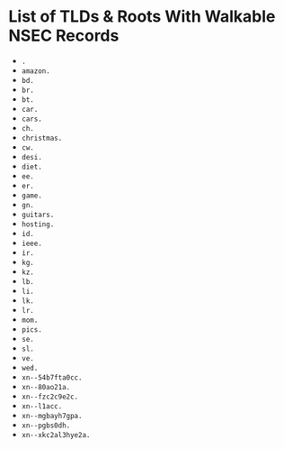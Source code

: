 # List of TLDs & Roots With Walkable NSEC Records

* `.`
* `amazon.`
* `bd.`
* `br.`
* `bt.`
* `car.`
* `cars.`
* `ch.`
* `christmas.`
* `cw.`
* `desi.`
* `diet.`
* `ee.`
* `er.`
* `game.`
* `gn.`
* `guitars.`
* `hosting.`
* `id.`
* `ieee.`
* `ir.`
* `kg.`
* `kz.`
* `lb.`
* `li.`
* `lk.`
* `lr.`
* `mom.`
* `pics.`
* `se.`
* `sl.`
* `ve.`
* `wed.`
* `xn--54b7fta0cc.`
* `xn--80ao21a.`
* `xn--fzc2c9e2c.`
* `xn--l1acc.`
* `xn--mgbayh7gpa.`
* `xn--pgbs0dh.`
* `xn--xkc2al3hye2a.`

